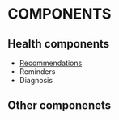 # COMPONENTS

## Health components

- [Recommendations](./rex)
- Reminders
- Diagnosis

## Other componenets
